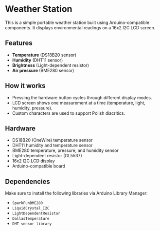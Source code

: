 # Weather Station

This is a simple portable weather station built using Arduino-compatible components. It displays environmental readings on a 16x2 I2C LCD screen.

## Features

- **Temperature** (DS18B20 sensor)
- **Humidity** (DHT11 sensor)
- **Brightness** (Light-dependent resistor)
- **Air pressure** (BME280 sensor)

## How it works

- Pressing the hardware button cycles through different display modes.
- LCD screen shows one measurement at a time (temperature, light, humidity, pressure).
- Custom characters are used to support Polish diacritics.

## Hardware

- DS18B20 (OneWire) temperature sensor
- DHT11 humidity and temperature sensor
- BME280 temperature, pressure, and humidity sensor
- Light-dependent resistor (GL5537)
- 16x2 I2C LCD display
- Arduino-compatible board

## Dependencies

Make sure to install the following libraries via Arduino Library Manager:

- `SparkFunBME280`
- `LiquidCrystal_I2C`
- `LightDependentResistor`
- `DallasTemperature`
- `DHT sensor library`